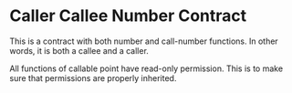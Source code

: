 # Caller Callee Number Contract
This is a contract with both number and call-number functions.
In other words, it is both a callee and a caller.

All functions of callable point have read-only permission.
This is to make sure that permissions are properly inherited.

